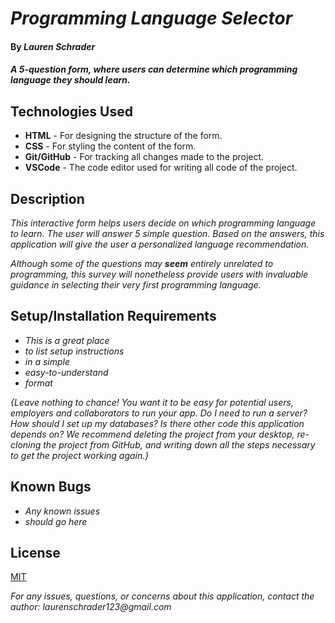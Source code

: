 # _Programming Language Selector_

#### By _**Lauren Schrader**_

#### _A 5-question form, where users can determine which programming language they should learn._

## Technologies Used

* **HTML** - For designing the structure of the form.
* **CSS** - For styling the content of the form.
* **Git/GitHub** - For tracking all changes made to the project.
* **VSCode** - The code editor used for writing all code of the project.

## Description

_This interactive form helps users decide on which programming language to learn. The user will answer 5 simple question. Based on the answers, this application will give the user a personalized language recommendation._

_Although some of the questions may **seem** entirely unrelated to programming, this survey will nonetheless provide users with invaluable guidance in selecting their very first programming language._

## Setup/Installation Requirements

* _This is a great place_
* _to list setup instructions_
* _in a simple_
* _easy-to-understand_
* _format_

_{Leave nothing to chance! You want it to be easy for potential users, employers and collaborators to run your app. Do I need to run a server? How should I set up my databases? Is there other code this application depends on? We recommend deleting the project from your desktop, re-cloning the project from GitHub, and writing down all the steps necessary to get the project working again.}_

## Known Bugs

* _Any known issues_
* _should go here_

## License

[MIT](./License.txt)

_For any issues, questions, or concerns about this application, contact the author: laurenschrader123@gmail.com_